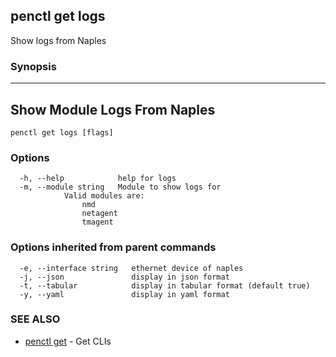 ## penctl get logs

Show logs from Naples

### Synopsis



------------------------------
 Show Module Logs From Naples 
------------------------------


```
penctl get logs [flags]
```

### Options

```
  -h, --help            help for logs
  -m, --module string   Module to show logs for
			Valid modules are:
				nmd
				netagent
				tmagent

```

### Options inherited from parent commands

```
  -e, --interface string   ethernet device of naples
  -j, --json               display in json format
  -t, --tabular            display in tabular format (default true)
  -y, --yaml               display in yaml format
```

### SEE ALSO
* [penctl get](penctl_get.md)	 - Get CLIs

